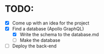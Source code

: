 # TODO:

- [x] Come up with an idea for the project
- [x] Find a database (Apollo GraphQL)
  - [x] Write the schema to the database.md
  - [ ] Make the database
- [ ] Deploy the back-end
